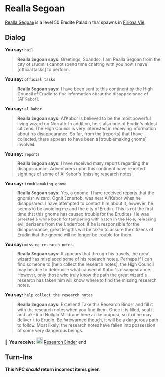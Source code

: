 # Realla Segoan



[Realla Segoan](/npc/84161) is a level 50 Erudite Paladin that spawns in [Firiona Vie](/zone/84).



## Dialog

**You say:** `hail`



>**Realla Segoan says:** Greetings, Soandso. I am Realla Segoan from the city of Erudin. I cannot spend time chatting with you now. I have [official tasks] to perform.

**You say:** `official tasks`



>**Realla Segoan says:** I have been sent to this continent by the High Council of Erudin to find information about the disappearance of [Al'Kabor].

**You say:** `al'kabor`



>**Realla Segoan says:** Al'Kabor is believed to be the most powerful living wizard on Norrath. In addition, he is also one of Erudin's oldest citizens. The High Council is very interested in receiving information about his disappearance. So far, from the [reports] that I have collected, there appears to have been a [troublemaking gnome] involved.

**You say:** `reports`



>**Realla Segoan says:** I have received many reports regarding the disappearance. Adventurers upon this continent have reported sightings of some of Al'Kabor's [missing research notes].

**You say:** `troublemaking gnome`



>**Realla Segoan says:** Yes, a gnome. I have received reports that the gnomish wizard, Ognit Eznertob, was near Al'Kabor when he disappeared. I have attempted to contact him about it, however, he seems to be avoiding me and the city of Erudin. This is not the first time that this gnome has caused trouble for the Erudites. He was arrested a while back for tampering with hatch in the Hole, releasing evil denizens from the Underfoot. If he is responsible for the disappearance, great lengths will be taken to assure the citizens of Erudin that the gnome will no longer be trouble for them.

**You say:** `missing research notes`



>**Realla Segoan says:** It appears that through his travels, the great wizard has misplaced some of his research notes. Perhaps if I can find someone to [help collect the research notes], the High Council may be able to determine what caused Al'Kabor's disappearance. However, only those who truly know the path the great wizard's research has taken him will know where to find the missing research notes.

**You say:** `help collect the research notes`



>**Realla Segoan says:** Excellent! Take this Research Binder and fill it with the research notes when you find them. Once it is filled, seal it and take it to Noilgin Mindtune here at the outpost, so that he may deliver it to Erudin. Be forewarned though, it will be a dangerous path to follow. Most likely, the research notes have fallen into possession of some very dangerous beings.


 &#127873; **You receive:**  <img style="background:url(/static/icons/blank_slot.gif);width:20px;height:20px;" src="/static/icons/item_777.png" alt="" /> <a
                                href="/item/17088" data-url="17088" class="tooltip-link link">Research Binder</a>
end



## Turn-Ins



**This NPC *should* return incorrect items given.**





